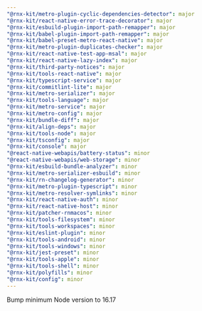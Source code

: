 ```yaml
---
"@rnx-kit/metro-plugin-cyclic-dependencies-detector": major
"@rnx-kit/react-native-error-trace-decorator": major
"@rnx-kit/esbuild-plugin-import-path-remapper": major
"@rnx-kit/babel-plugin-import-path-remapper": major
"@rnx-kit/babel-preset-metro-react-native": major
"@rnx-kit/metro-plugin-duplicates-checker": major
"@rnx-kit/react-native-test-app-msal": major
"@rnx-kit/react-native-lazy-index": major
"@rnx-kit/third-party-notices": major
"@rnx-kit/tools-react-native": major
"@rnx-kit/typescript-service": major
"@rnx-kit/commitlint-lite": major
"@rnx-kit/metro-serializer": major
"@rnx-kit/tools-language": major
"@rnx-kit/metro-service": major
"@rnx-kit/metro-config": major
"@rnx-kit/bundle-diff": major
"@rnx-kit/align-deps": major
"@rnx-kit/tools-node": major
"@rnx-kit/tsconfig": major
"@rnx-kit/console": major
"@react-native-webapis/battery-status": minor
"@react-native-webapis/web-storage": minor
"@rnx-kit/esbuild-bundle-analyzer": minor
"@rnx-kit/metro-serializer-esbuild": minor
"@rnx-kit/rn-changelog-generator": minor
"@rnx-kit/metro-plugin-typescript": minor
"@rnx-kit/metro-resolver-symlinks": minor
"@rnx-kit/react-native-auth": minor
"@rnx-kit/react-native-host": minor
"@rnx-kit/patcher-rnmacos": minor
"@rnx-kit/tools-filesystem": minor
"@rnx-kit/tools-workspaces": minor
"@rnx-kit/eslint-plugin": minor
"@rnx-kit/tools-android": minor
"@rnx-kit/tools-windows": minor
"@rnx-kit/jest-preset": minor
"@rnx-kit/tools-apple": minor
"@rnx-kit/tools-shell": minor
"@rnx-kit/polyfills": minor
"@rnx-kit/config": minor
---
```


Bump minimum Node version to 16.17
